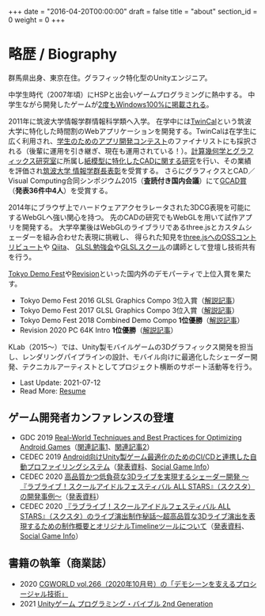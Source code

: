 +++
date = "2016-04-20T00:00:00"
draft = false
title = "about"
section_id = 0
weight = 0
+++

# 略歴 / Biography

群馬県出身、東京在住。グラフィック特化型のUnityエンジニア。

中学生時代（2007年頃）にHSPと出会いゲームプログラミングに熱中する。
中学生ながら開発したゲームが[2度もWindows100%に掲載される](/works/#windows-games)。

2011年に筑波大学情報学群情報科学類へ入学。
在学中には[TwinCal](http://gam0022.net/app/twincal/)という筑波大学に特化した時間割のWebアプリケーションを開発する。TwinCalは在学生に広く利用され、[学生のためのアプリ開発コンテスト](http://acaric-valuator.com/event/studentappcontest2013/)のファイナリストにも採択される（後輩に運用を引き継ぎ、現在も運用されている！）。[計算幾何学とグラフィックス研究室](http://www.cgg.cs.tsukuba.ac.jp/)に所属し[紙模型に特化したCADに関する研究](/works/#research)を行い、その業績を評価され[筑波大学 情報学群長表彰](https://twitter.com/gam0022/status/580638093226692608)を受賞する。
さらにグラフィクスとCAD／Visual Computing合同シンポジウム2015（**査読付き国内会議**）にて[GCAD賞](http://cgvi.jp/gcad/%CD%A5%BD%A8%B8%A6%B5%E6%C8%AF%C9%BD%BE%DE.html#qd40ba36)（**発表36件中4人**）を受賞する。

2014年にブラウザ上でハードウェアアクセラレータされた3DCG表現を可能にするWebGLへ強い関心を持つ。
先のCADの研究でもWebGLを用いて試作アプリを開発する。
大学卒業後はWebGLのライブラリであるthree.jsとカスタムシェーダーを組み合わせた表現に挑戦し、
得られた知見を[three.jsへのOSSコントリビュート](https://github.com/mrdoob/three.js/pulls?q=is%3Apr+author%3Agam0022+is%3Aclosed)や
[Qiita](http://qiita.com/gam0022/items/9875480d33e03fe2113c)、
[GLSL勉強会](http://gam0022.net/blog/2016/02/16/glsl-tech/)や[GLSLスクール](https://webgl.souhonzan.org/entry/?v=0703)の講師として登壇し技術共有を行う。

[Tokyo Demo Fest](http://tokyodemofest.jp)や[Revision](https://2020.revision-party.net/start)といった国内外のデモパーティで上位入賞を果たす。

- Tokyo Demo Fest 2016 GLSL Graphics Compo 3位入賞（[解説記事](/blog/2016/02/24/tokyo-demo-fest/)）
- Tokyo Demo Fest 2017 GLSL Graphics Compo 3位入賞（[解説記事](/blog/2017/02/24/tdf2017/)）
- Tokyo Demo Fest 2018 Combined Demo Compo **1位優勝**（[解説記事](/blog/2018/12/12/tdf2018/)）
- Revision 2020 PC 64K Intro **1位優勝**（[解説記事](/blog/2020/04/30/revision2020/)）

KLab（2015～）では、Unity製モバイルゲームの3Dグラフィックス開発を担当し、レンダリングパイプラインの設計、モバイル向けに最適化したシェーダー開発、テクニカルアーティストとしてプロジェクト横断のサポート活動等を行う。

- Last Update: 2021-07-12
- Read More: [Resume](/resume)

## ゲーム開発者カンファレンスの登壇

- GDC 2019 [Real-World Techniques and Best Practices for Optimizing Android Games](https://schedule2019.gdconf.com/session/real-world-techniques-and-best-practices-for-optimizing-android-games-presented-by-google-inc/865328)（[関連記事1](https://gam0022.net/blog/2019/03/28/gdc2019/)、[関連記事2](https://www.klab.com/jp/blog/pr/2019/51708260.html)）
- CEDEC 2019 [Android向けUnity製ゲーム最適化のためのCI/CDと連携した自動プロファイリングシステム](https://cedec.cesa.or.jp/2019/session/detail/s5c9cb02154338.html)（[発表資料](https://www.slideshare.net/klab-tech/androidunitycicd)、[Social Game Info](https://gamebiz.jp/?p=249260)）
- CEDEC 2020 [高品質かつ低負荷な3Dライブを実現するシェーダー開発 ～『ラブライブ！スクールアイドルフェスティバル ALL STARS』（スクスタ）の開発事例～](https://cedec.cesa.or.jp/2020/session/detail/s5e4e64530d6ab.html)（[発表資料](https://docs.google.com/presentation/d/e/2PACX-1vSLQNQyqfGCVsqcEuOJLFqvHpASQZ5UZhjAuWnS5C3tYSGWjpmGYmI9ZOkt36hGGe3mWYXqxJgjCCAz/pub?start=false&loop=false&delayms=3000&slide=id.ga37e29a62e_3_91)）
- CEDEC 2020 [『ラブライブ！スクールアイドルフェスティバル ALL STARS』（スクスタ）のライブ演出制作秘話～超高品質な3Dライブ演出を表現するための制作概要とオリジナルTimelineツールについて](https://cedec.cesa.or.jp/2020/session/detail/s5e830d3830b9a)（[発表資料](https://www.klab.com/jp/blog/creative/2020/cedec2020.html)、[Social Game Info](https://gamebiz.jp/?p=275988)）

## 書籍の執筆（商業誌）

- 2020 [CGWORLD vol.266（2020年10月号）の「デモシーンを支えるプロシージャル技術」](https://gam0022.net/blog/2020/09/13/cgworld-vol266/)
- 2021 [Unityゲーム プログラミング・バイブル 2nd Generation](https://gam0022.net/blog/2021/06/08/unity-bible2/)
